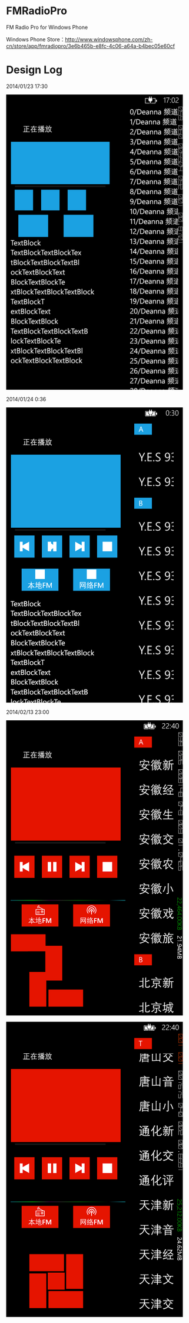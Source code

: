 FMRadioPro
==========

FM Radio Pro for Windows Phone 

Windows Phone Store：http://www.windowsphone.com/zh-cn/store/app/fmradiopro/3e6b465b-e8fc-4c06-a64a-b4bec05e60cf

Design Log
==========
2014/01/23 17:30

![image](https://github.com/RaulVan/FMRadioPro/raw/master/images/wp_ss_20140123_0003.png)

2014/01/24 0:36

![image](https://github.com/RaulVan/FMRadioPro/raw/master/images/des2.png)

2014/02/13 23:00

![image](https://github.com/RaulVan/FMRadioPro/raw/master/images/2.png)

![image](https://github.com/RaulVan/FMRadioPro/raw/master/images/1.png)
